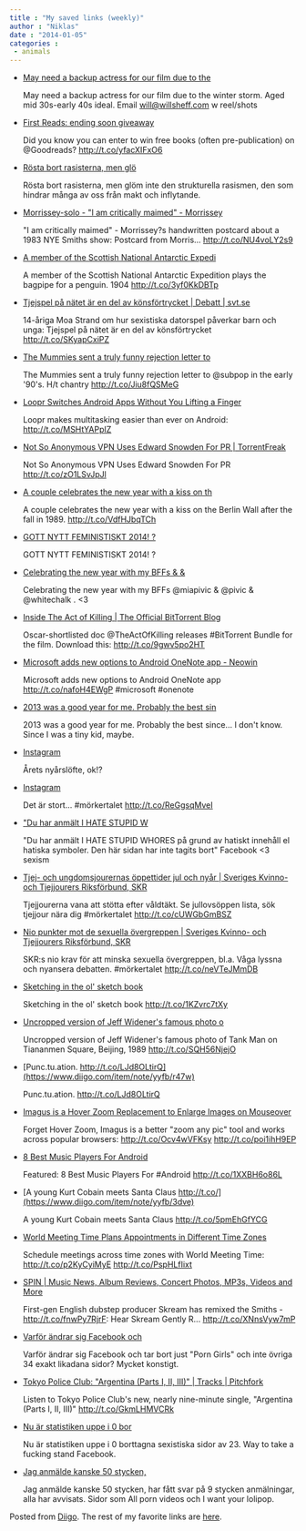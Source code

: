 ```yaml
---
title : "My saved links (weekly)"
author : "Niklas"
date : "2014-01-05"
categories : 
 - animals
---
```


- [May need a backup actress for our film due to the](https://www.diigo.com/item/note/yyfb/cu49)
    
    May need a backup actress for our film due to the winter storm. Aged mid 30s-early 40s ideal. Email will@willsheff.com w reel/shots
    
- [First Reads: ending soon giveaway](https://www.goodreads.com/giveaway)
    
    Did you know you can enter to win free books (often pre-publication) on @Goodreads? http://t.co/yfacXIFxO6
    
- [Rösta bort rasisterna, men glö](https://www.diigo.com/item/note/yyfb/cwkh)
    
    Rösta bort rasisterna, men glöm inte den strukturella rasismen, den som hindrar många av oss från makt och inflytande.
    
- [Morrissey-solo - "I am critically maimed" - Morrissey](http://www.morrissey-solo.com/content/1600-I-am-critically-maimed-Morrissey%C2%92s-handwritten-postcard-about-a-1983-NYE-Smiths-show)
    
    "I am critically maimed" - Morrissey?s handwritten postcard about a 1983 NYE Smiths show: Postcard from Morris... http://t.co/NU4voLY2s9
    
- [A member of the Scottish National Antarctic Expedi](https://www.diigo.com/item/note/yyfb/me6b)
    
    A member of the Scottish National Antarctic Expedition plays the bagpipe for a penguin. 1904 http://t.co/3yf0KkDBTp
    
- [Tjejspel på nätet är en del av könsförtrycket | Debatt | svt.se](http://debatt.svt.se/2014/01/02/tjejspel-pa-natet-ar-en-del-av-konsfortrycket/)
    
    14-åriga Moa Strand om hur sexistiska datorspel påverkar barn och unga: Tjejspel på nätet är en del av könsförtrycket http://t.co/SKyapCxiPZ
    
- [The Mummies sent a truly funny rejection letter to](https://www.diigo.com/item/note/yyfb/cjt0)
    
    The Mummies sent a truly funny rejection letter to @subpop in the early '90's. H/t chantry http://t.co/Jiu8fQSMeG
    
- [Loopr Switches Android Apps Without You Lifting a Finger](http://lifehacker.com/loopr-switches-android-apps-without-you-lifting-a-finge-1491806555?utm_campaign=socialflow_lifehacker_twitter&utm_source=lifehacker_twitter&utm_medium=socialflow)
    
    Loopr makes multitasking easier than ever on Android: http://t.co/MSHtYAPpIZ
    
- [Not So Anonymous VPN Uses Edward Snowden For PR | TorrentFreak](http://torrentfreak.com/not-so-anonymous-vpn-uses-edward-snowden-for-pr-140101/?utm_source=dlvr.it&utm_medium=twitter)
    
    Not So Anonymous VPN Uses Edward Snowden For PR http://t.co/zO1LSvJpJl
    
- [A couple celebrates the new year with a kiss on th](https://www.diigo.com/item/note/yyfb/qo4r)
    
    A couple celebrates the new year with a kiss on the Berlin Wall after the fall in 1989. http://t.co/VdfHJbqTCh
    
- [GOTT NYTT FEMINISTISKT 2014! ?](https://www.diigo.com/item/note/yyfb/1cye)
    
    GOTT NYTT FEMINISTISKT 2014! ?
    
- [Celebrating the new year with my BFFs & &](https://www.diigo.com/item/note/yyfb/n58d)
    
    Celebrating the new year with my BFFs @miapivic & @pivic & @whitechalk . <3
    
- [Inside The Act of Killing | The Official BitTorrent Blog](http://blog.bittorrent.com/2013/12/31/drafthouse-films-x-bittorrent-bundle-inside-the-act-of-killing/)
    
    Oscar-shortlisted doc @TheActOfKilling releases #BitTorrent Bundle for the film. Download this: http://t.co/9gwv5po2HT
    
    
- [Microsoft adds new options to Android OneNote app - Neowin](http://www.neowin.net/news/microsoft-adds-new-options-to-android-onenote-app)
    
    Microsoft adds new options to Android OneNote app http://t.co/nafoH4EWgP #microsoft #onenote
    
    
- [2013 was a good year for me. Probably the best sin](https://www.diigo.com/item/note/yyfb/p1i0)
    
    2013 was a good year for me. Probably the best since... I don't know. Since I was a tiny kid, maybe.
    
- [Instagram](http://instagram.com/p/ilQna9neaH/)
    
    Årets nyårslöfte, ok!?
    
- [Instagram](http://instagram.com/p/ijt6UEJq-O/)
    
    Det är stort... #mörkertalet http://t.co/ReGgsqMveI
    
    
- ["Du har anmält I HATE STUPID W](https://www.diigo.com/item/note/yyfb/porh)
    
    "Du har anmält I HATE STUPID WHORES på grund av hatiskt innehåll el hatiska symboler. Den här sidan har inte tagits bort" Facebook <3 sexism
    
- [Tjej- och ungdomsjourernas öppettider jul och nyår | Sveriges Kvinno- och Tjejjourers Riksförbund, SKR](http://www.kvinnojouren.se/tjej-och-ungdomsjourernas-oppettider-jul-och-nyar)
    
    Tjejjourerna vana att stötta efter våldtäkt. Se jullovsöppen lista, sök tjejjour nära dig #mörkertalet http://t.co/cUWGbGmBSZ
    
    
- [Nio punkter mot de sexuella övergreppen | Sveriges Kvinno- och Tjejjourers Riksförbund, SKR](http://www.kvinnojouren.se/nio-punkter-mot-de-sexuella-overgreppen)
    
    SKR:s nio krav för att minska sexuella övergreppen, bl.a. Våga lyssna och nyansera debatten. #mörkertalet http://t.co/neVTeJMmDB
    
    
- [Sketching in the ol' sketch book](http://t.co/1KZvrc7tXy)
    
    Sketching in the ol' sketch book http://t.co/1KZvrc7tXy
    
- [Uncropped version of Jeff Widener's famous photo o](https://www.diigo.com/item/note/yyfb/c0g5)
    
    Uncropped version of Jeff Widener's famous photo of Tank Man on Tiananmen Square, Beijing, 1989 http://t.co/SQH56NjejO
    
- [Punc.tu.ation. http://t.co/LJd8OLtirQ](https://www.diigo.com/item/note/yyfb/r47w)
    
    Punc.tu.ation. http://t.co/LJd8OLtirQ
    
- [Imagus is a Hover Zoom Replacement to Enlarge Images on Mouseover](http://lifehacker.com/imagus-is-a-hover-zoom-replacement-to-enlarge-images-on-1490681966?utm_campaign=socialflow_lifehacker_twitter&utm_source=lifehacker_twitter&utm_medium=socialflow)
    
    Forget Hover Zoom, Imagus is a better "zoom any pic" tool and works across popular browsers: http://t.co/Ocv4wVFKsy http://t.co/poi1ihH9EP
    
- [8 Best Music Players For Android](http://www.addictivetips.com/android/best-music-players-for-android/)
    
    Featured: 8 Best Music Players For #Android http://t.co/1XXBH6o86L
    
    
- [A young Kurt Cobain meets Santa Claus http://t.co/](https://www.diigo.com/item/note/yyfb/3dve)
    
    A young Kurt Cobain meets Santa Claus http://t.co/5pmEhGfYCG
    
- [World Meeting Time Plans Appointments in Different Time Zones](http://lifehacker.com/world-meeting-time-plans-appointments-in-different-time-1490675243?utm_campaign=socialflow_lifehacker_twitter&utm_source=lifehacker_twitter&utm_medium=socialflow)
    
    Schedule meetings across time zones with World Meeting Time: http://t.co/p2KyCyiMyE http://t.co/PspHLfIixt
    
- [SPIN | Music News, Album Reviews, Concert Photos, MP3s, Videos and More](http://www.spin.com)
    
    First-gen English dubstep producer Skream has remixed the Smiths - http://t.co/fnwPy7RjrF: Hear Skream Gently R... http://t.co/XNnsVyw7mP
    
- [Varför ändrar sig Facebook och](https://www.diigo.com/item/note/yyfb/2jya)
    
    Varför ändrar sig Facebook och tar bort just "Porn Girls" och inte övriga 34 exakt likadana sidor? Mycket konstigt.
    
- [Tokyo Police Club: "Argentina (Parts I, II, III)" | Tracks | Pitchfork](http://pitchfork.com/reviews/tracks/16464-argentina-parts-i-ii-iii/)
    
    Listen to Tokyo Police Club's new, nearly nine-minute single, "Argentina (Parts I, II, III)" http://t.co/GkmLHMVCRk
    
- [Nu är statistiken uppe i 0 bor](https://www.diigo.com/item/note/yyfb/jra2)
    
    Nu är statistiken uppe i 0 borttagna sexistiska sidor av 23. Way to take a fucking stand Facebook.
    
- [Jag anmälde kanske 50 stycken,](https://www.diigo.com/item/note/yyfb/yo21)
    
    Jag anmälde kanske 50 stycken, har fått svar på 9 stycken anmälningar, alla har avvisats. Sidor som All porn videos och I want your lolipop.
    

Posted from [Diigo](https://www.diigo.com). The rest of my favorite links are [here](https://www.diigo.com/user/npivic).
